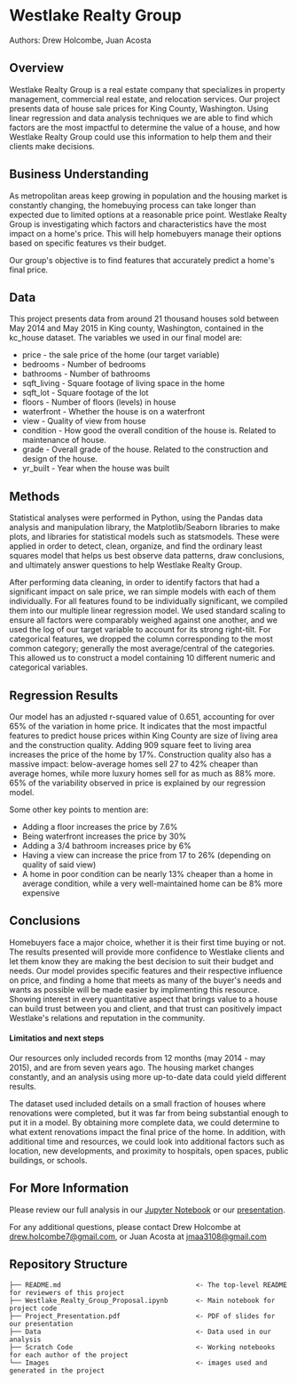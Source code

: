 
# Westlake Realty Group

Authors: Drew Holcombe, Juan Acosta


## Overview

Westlake Realty Group is a real estate company that specializes in property management, commercial real estate, and relocation services. Our project presents data of house sale prices for King County, Washington. Using linear regression and data analysis techniques we are able to find which factors are the most impactful to determine the value of a house, and how Westlake Realty Group could use this information to help them and their clients make decisions.


## Business Understanding

As metropolitan areas keep growing in population and the housing market is constantly changing, the homebuying process can take longer than expected due to limited options at a reasonable price point. Westlake Realty Group is investigating which factors and characteristics have the most impact on a home's price. This will help homebuyers manage their options based on specific features vs their budget.

Our group's objective is to find features that accurately predict a home's final price.


## Data

This project presents data from around 21 thousand houses sold between May 2014 and May 2015 in King county, Washington, contained in the kc_house dataset. The variables we used in our final model are:
- price - the sale price of the home (our target variable)
- bedrooms - Number of bedrooms
- bathrooms - Number of bathrooms
- sqft_living - Square footage of living space in the home
- sqft_lot - Square footage of the lot
- floors - Number of floors (levels) in house
- waterfront - Whether the house is on a waterfront
- view - Quality of view from house
- condition - How good the overall condition of the house is. Related to maintenance of house.
- grade - Overall grade of the house. Related to the construction and design of the house.
- yr_built - Year when the house was built


## Methods

Statistical analyses were performed in Python, using the Pandas data analysis and manipulation library, the Matplotlib/Seaborn libraries to make plots, and libraries for statistical models such as statsmodels. These were applied in order to detect, clean, organize, and find the ordinary least squares model that helps us best observe data patterns, draw conclusions, and ultimately answer questions to help Westlake Realty Group.

After performing data cleaning, in order to identify factors that had a significant impact on sale price, we ran simple models with each of them individually. For all features found to be individually significant, we compiled them into our multiple linear regression model. We used standard scaling to ensure all factors were comparably weighed against one another, and we used the log of our target variable to account for its strong right-tilt. For categorical features, we dropped the column corresponding to the most common category; generally the most average/central of the categories. This allowed us to construct a model containing 10 different numeric and categorical variables.


## Regression Results

Our model has an adjusted r-squared value of 0.651, accounting for over 65% of the variation in home price. It indicates that the most impactful features to predict house prices within King County are size of living area and the construction quality. Adding 909 square feet to living area increases the price of the home by 17%. Construction quality also has a massive impact: below-average homes sell 27 to 42% cheaper than average homes, while more luxury homes sell for as much as 88% more. 65% of the variability observed in price is explained by our regression model.


Some other key points to mention are:

- Adding a floor increases the price by 7.6%
- Being waterfront increases the price by 30%
- Adding a 3/4 bathroom increases price by 6%
- Having a view can increase the price from 17 to 26% (depending on quality of said view)
- A home in poor condition can be nearly 13% cheaper than a home in average condition, while a very well-maintained home can be 8% more expensive


## Conclusions

Homebuyers face a major choice, whether it is their first time buying or not. The results presented will provide more confidence to Westlake clients and let them know they are making the best decision to suit their budget and needs. Our model provides specific features and their respective influence on price, and finding a home that meets as many of the buyer's needs and wants as possible will be made easier by implimenting this resource. Showing interest in every quantitative aspect that brings value to a house can build trust between you and client, and that trust can positively impact Westlake's relations and reputation in the community.


#### Limitatios and next steps

Our resources only included records from 12 months (may 2014 - may 2015), and are from seven years ago. The housing market changes constantly, and an analysis using more up-to-date data could yield different results.

The dataset used included details on a small fraction of houses where renovations were completed, but it was far from being substantial enough to put it in a model. By obtaining more complete data, we could determine to what extent renovations impact the final price of the home. In addition, with additional time and resources, we could look into additional factors such as location, new developments, and proximity to hospitals, open spaces, public buildings, or schools.


## For More Information

Please review our full analysis in our [Jupyter Notebook](./Westlake_housing_sales_Analysis.ipynb) or our [presentation](./Project_Presentation.pdf).

For any additional questions, please contact Drew Holcombe at drew.holcombe7@gmail.com, or Juan Acosta at jmaa3108@gmail.com



## Repository Structure

```
├── README.md                                  <- The top-level README for reviewers of this project
├── Westlake_Realty_Group_Proposal.ipynb       <- Main notebook for project code
├── Project_Presentation.pdf                   <- PDF of slides for our presentation
├── Data                                       <- Data used in our analysis
├── Scratch Code                               <- Working notebooks for each author of the project
└── Images                                     <- images used and generated in the project
```

